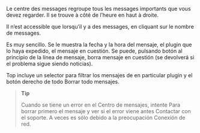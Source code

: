 Le centre des messages regroupe tous les messages importants que vous
devez regarder. Il se trouve à côté de l’heure en haut à droite.

Il n’est accessible que lorsqu’il y a des messages, en cliquant sur le
nombre de messages.

Es muy sencillo. Se le muestra la fecha y la hora del mensaje, el
plugin que lo haya expedido, el mensaje en cuestión. Se puede, pulsando
botón al principio de la línea de mensaje, borra
mensaje en cuestión (se devolverá si el problema sigue siendo
noticias).

Top incluye un selector para filtrar los mensajes de
en particular plugin y el botón derecho de todo Borrar todo
mensajes.

> **Tip**
>
> Cuando se tiene un error en el Centro de mensajes, intente
> Para borrar primero el mensaje y ver si el error viene antes
> Contactar con el soporte. A veces es sólo debido a la preocupación
> Conexión de red.
